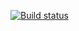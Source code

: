 [![Build status](https://ci.appveyor.com/api/projects/status/ybesn1u68f0urs85?svg=true)](https://ci.appveyor.com/project/SalavatQA54/patterns1)
